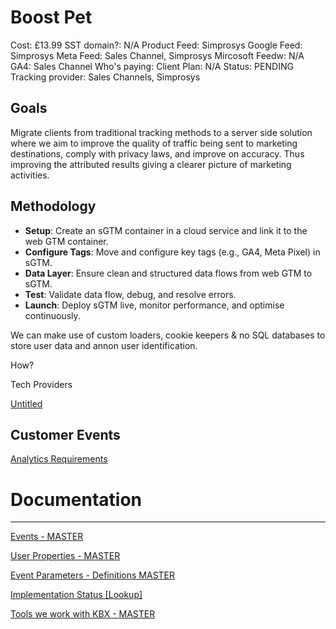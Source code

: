 # Boost Pet

Cost: £13.99
SST domain?: N/A
Product Feed: Simprosys
Google Feed: Simprosys
Meta Feed: Sales Channel, Simprosys
Mircosoft Feedw: N/A
GA4: Sales Channel
Who's paying: Client
Plan: N/A
Status: PENDING
Tracking provider: Sales Channels, Simprosys

## **Goals**

Migrate clients from traditional tracking methods to a server side solution where we aim to improve the quality of traffic being sent to marketing destinations, comply with privacy laws, and improve on accuracy. Thus improving the attributed results giving a clearer picture of marketing activities. 

## Methodology

- **Setup**: Create an sGTM container in a cloud service and link it to the web GTM container.
- **Configure Tags**: Move and configure key tags (e.g., GA4, Meta Pixel) in sGTM.
- **Data Layer**:  Ensure clean and structured data flows from web GTM to sGTM.
- **Test**: Validate data flow, debug, and resolve errors.
- **Launch**: Deploy sGTM live, monitor performance, and optimise continuously.

We can make use of custom loaders, cookie keepers & no SQL databases to store user data and annon user identification. 

How? 

Tech Providers

[Untitled](Boost%20Pet%2014c7dee22b178046b867c92551ecb0dd/Untitled%201597dee22b1781019e73cb08aadcc5bf.csv)

## Customer Events

[Analytics Requirements](Boost%20Pet%2014c7dee22b178046b867c92551ecb0dd/Analytics%20Requirements%201597dee22b17813c8f32d747ec7c4829.csv)

# Documentation

---

[Events - MASTER](https://www.notion.so/14d7dee22b178151afc7c1bc70063cb9?pvs=21)

[User Properties - MASTER](https://www.notion.so/14d7dee22b1781879fcaf90e76be1a9d?pvs=21)

[Event Parameters - Definitions MASTER](https://www.notion.so/14d7dee22b178156bfa1c2bc77350877?pvs=21)

[Implementation Status [Lookup]](https://www.notion.so/14d7dee22b17818bb201e9eea75584c1?pvs=21)

[Tools we work with KBX - MASTER](https://www.notion.so/14d7dee22b178071a3dcd550d34504f4?pvs=21)